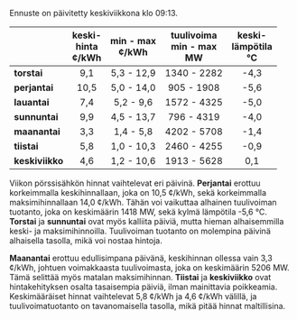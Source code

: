 Ennuste on päivitetty keskiviikkona klo 09:13.

|              | keski-<br>hinta<br>¢/kWh | min - max<br>¢/kWh | tuulivoima<br>min - max<br>MW | keski-<br>lämpötila<br>°C |
|:-------------|:----------------:|:----------------:|:-------------:|:-------------:|
| **torstai**  |       9,1        |     5,3 - 12,9   |   1340 - 2282 |      -4,3     |
| **perjantai**|      10,5        |     5,0 - 14,0   |    905 - 1908 |      -5,6     |
| **lauantai** |       7,4        |     5,2 - 9,6    |   1572 - 4325 |      -5,0     |
| **sunnuntai**|       9,9        |     4,5 - 13,7   |    796 - 4319 |      -4,0     |
| **maanantai**|       3,3        |     1,4 - 5,8    |   4202 - 5708 |      -1,4     |
| **tiistai**  |       5,8        |     1,0 - 10,3   |   2460 - 4255 |      -0,9     |
| **keskiviikko**|     4,6        |     1,2 - 10,6   |   1913 - 5628 |       0,1     |

Viikon pörssisähkön hinnat vaihtelevat eri päivinä. **Perjantai** erottuu korkeimmalla keskihinnallaan, joka on 10,5 ¢/kWh, sekä korkeimmalla maksimihinnallaan 14,0 ¢/kWh. Tähän voi vaikuttaa alhainen tuulivoiman tuotanto, joka on keskimäärin 1418 MW, sekä kylmä lämpötila -5,6 °C. **Torstai** ja **sunnuntai** ovat myös kalliita päiviä, mutta hieman alhaisemmilla keski- ja maksimihinnoilla. Tuulivoiman tuotanto on molempina päivinä alhaisella tasolla, mikä voi nostaa hintoja.

**Maanantai** erottuu edullisimpana päivänä, keskihinnan ollessa vain 3,3 ¢/kWh, johtuen voimakkaasta tuulivoimasta, joka on keskimäärin 5206 MW. Tämä selittää myös matalan maksimihinnan. **Tiistai** ja **keskiviikko** ovat hintakehityksen osalta tasaisempia päiviä, ilman mainittavia poikkeamia. Keskimääräiset hinnat vaihtelevat 5,8 ¢/kWh ja 4,6 ¢/kWh välillä, ja tuulivoimatuotanto on tavanomaisella tasolla, mikä pitää hinnat maltillisina.